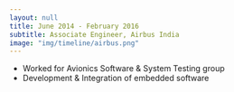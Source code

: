 ```yaml
---
layout: null
title: June 2014 - February 2016
subtitle: Associate Engineer, Airbus India
image: "img/timeline/airbus.png"
---
```

* Worked for Avionics Software & System Testing group
* Development & Integration of embedded software
